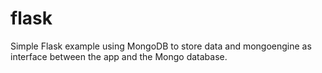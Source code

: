 flask
=====
Simple Flask example using MongoDB to store data and mongoengine as interface between the app and the Mongo database.
